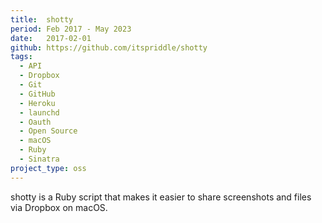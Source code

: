 ```yaml
---
title:  shotty
period: Feb 2017 - May 2023
date:   2017-02-01
github: https://github.com/itspriddle/shotty
tags:
  - API
  - Dropbox
  - Git
  - GitHub
  - Heroku
  - launchd
  - Oauth
  - Open Source
  - macOS
  - Ruby
  - Sinatra
project_type: oss
---
```


shotty is a Ruby script that makes it easier to share screenshots and files
via Dropbox on macOS.
